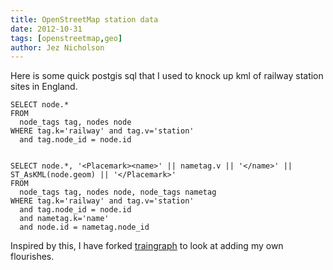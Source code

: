 ```yaml
---
title: OpenStreetMap station data
date: 2012-10-31
tags: [openstreetmap,geo]
author: Jez Nicholson
---
```

Here is some quick postgis sql that I used to knock up kml of railway station sites in England.

    SELECT node.*
    FROM
      node_tags tag, nodes node
    WHERE tag.k='railway' and tag.v='station'
      and tag.node_id = node.id


    SELECT node.*, '<Placemark><name>' || nametag.v || '</name>' || ST_AsKML(node.geom) || '</Placemark>'
    FROM
      node_tags tag, nodes node, node_tags nametag
    WHERE tag.k='railway' and tag.v='station'
      and tag.node_id = node.id
      and nametag.k='name'
      and node.id = nametag.node_id

Inspired by this, I have forked [traingraph](https://github.com/jnicho02/traingraph) to look at adding my own flourishes.

